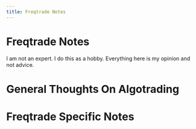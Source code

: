 ```yaml
---
title: Freqtrade Notes
---
```


# Freqtrade Notes

I am not an expert. I do this as a hobby. Everything here is my opinion and not advice.

# General Thoughts On Algotrading

# Freqtrade Specific Notes
